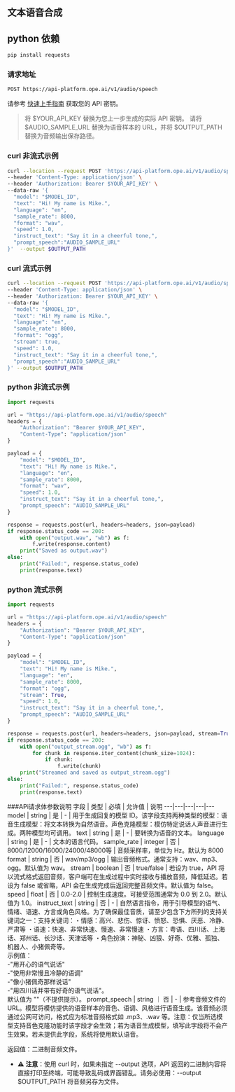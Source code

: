 ## 文本语音合成


## python 依赖
```bash
pip install requests
```

### 请求地址
```bash
POST https://api-platform.ope.ai/v1/audio/speech
```

请参考 [快速上手指南](https://platform.ope.ai/market/token, "点击跳转快速上手指南") 获取您的 API 密钥。

> 将 $YOUR_API_KEY 替换为您上一步生成的实际 API 密钥。
> 请将 $AUDIO_SAMPLE_URL 替换为语音样本的 URL，并将 $OUTPUT_PATH 替换为音频输出保存路径。

### curl 非流式示例
```bash
curl --location --request POST 'https://api-platform.ope.ai/v1/audio/speech' \
--header 'Content-Type: application/json' \
--header 'Authorization: Bearer $YOUR_API_KEY' \
--data-raw '{
  "model": "$MODEL_ID", 
  "text": "Hi! My name is Mike.", 
  "language": "en",
  "sample_rate": 8000,
  "format": "wav",
  "speed": 1.0,
  "instruct_text": "Say it in a cheerful tone,",
  "prompt_speech":"AUDIO_SAMPLE_URL"
}'  --output $OUTPUT_PATH
```

### curl 流式示例
```bash
curl --location --request POST 'https://api-platform.ope.ai/v1/audio/speech' \
--header 'Content-Type: application/json' \
--header 'Authorization: Bearer $YOUR_API_KEY' \
--data-raw '{
  "model": "$MODEL_ID", 
  "text": "Hi! My name is Mike.", 
  "language": "en",
  "sample_rate": 8000,
  "format": "ogg",
  "stream": true, 
  "speed": 1.0, 
  "instruct_text": "Say it in a cheerful tone,",
  "prompt_speech":"AUDIO_SAMPLE_URL"
}' --output $OUTPUT_PATH
```

### python 非流式示例
```python
import requests

url = "https://api-platform.ope.ai/v1/audio/speech"
headers = {
    "Authorization": "Bearer $YOUR_API_KEY",
    "Content-Type": "application/json"
}

payload = {
    "model": "$MODEL_ID",
    "text": "Hi! My name is Mike.",
    "language": "en",
    "sample_rate": 8000,
    "format": "wav",
    "speed": 1.0,
    "instruct_text": "Say it in a cheerful tone,",
    "prompt_speech": "AUDIO_SAMPLE_URL"
}

response = requests.post(url, headers=headers, json=payload)
if response.status_code == 200:
    with open("output.wav", "wb") as f:
        f.write(response.content)
    print("Saved as output.wav")
else:
    print("Failed:", response.status_code)
    print(response.text)
```

### python 流式示例
```python
import requests

url = "https://api-platform.ope.ai/v1/audio/speech"
headers = {
    "Authorization": "Bearer $YOUR_API_KEY",
    "Content-Type": "application/json"
}

payload = {
    "model": "$MODEL_ID",
    "text": "Hi! My name is Mike.",
    "language": "en",
    "sample_rate": 8000,
    "format": "ogg",
    "stream": True,
    "speed": 1.0,
    "instruct_text": "Say it in a cheerful tone,",
    "prompt_speech": "AUDIO_SAMPLE_URL"
}

response = requests.post(url, headers=headers, json=payload, stream=True)
if response.status_code == 200:
    with open("output_stream.ogg", "wb") as f:
        for chunk in response.iter_content(chunk_size=1024):
            if chunk:
                f.write(chunk)
    print("Streamed and saved as output_stream.ogg")
else:
    print("Failed:", response.status_code)
    print(response.text)
```

###APi请求体参数说明
字段 | 类型 | 必填 | 允许值 | 说明
---|---|---|---|---
model | string | 是 | - | 用于生成回复的模型 ID。该字段支持两种类型的模型：语音生成模型：将文本转换为自然语音。声色克隆模型：模仿特定说话人声音进行生成。两种模型均可调用。
text | string | 是 | - | 要转换为语音的文本。
language | string | 是 | - | 文本的语言代码。
sample_rate | integer | 否 | 8000/12000/16000/24000/48000等 | 音频采样率，单位为 Hz。默认为 8000
format | string | 否 | wav/mp3/ogg | 输出音频格式。通常支持：wav、mp3、ogg。默认值为 wav。
stream | boolean | 否 | true/false | 若设为 true，API 将以流式格式返回音频，客户端可在生成过程中实时接收与播放音频，降低延迟。若设为 false 或省略，API 会在生成完成后返回完整音频文件。默认值为 false。
speed | float | 否 | 0.0-2.0 | 控制生成速度。可接受范围通常为 0.0 到 2.0。默认值为 1.0。
instruct_text | string | 否 | - | 自然语言指令，用于引导模型的语气、情绪、语速、方言或角色风格。为了确保最佳音质，请至少包含下方所列的支持关键词之一：支持关键词：・情感：高兴、悲伤、惊讶、愤怒、恐惧、厌恶、冷静、严肃等 ・语速：快速、非常快速、慢速、非常慢速 ・方言：粤语、四川话、上海话、郑州话、长沙话、天津话等 ・角色扮演：神秘、凶狠、好奇、优雅、孤独、机器人、小猪佩奇等。<br>示例值：<br>-"用开心的语气说话"<br>-"使用非常慢且冷静的语调"<br>-"像小猪佩奇那样说话"<br>-"用四川话并带有好奇的语气说话"。 <br>默认值为 ""（不提供提示）。
prompt_speech | string ｜ 否 | - | 参考音频文件的 URL。模型将模仿提供的语音样本的音色、语调、风格进行语音生成。该音频必须通过公网可访问，格式应为标准音频格式如 .mp3、.wav 等。注意：仅当所选模型支持音色克隆功能时该字段才会生效；若为语音生成模型，填写此字段将不会产生效果。若未提供此字段，系统将使用默认语音。

返回值：二进制音频文件。

- ⚠️ **注意**：使用 curl 时，如果未指定 --output 选项，API 返回的二进制内容将直接打印至终端，可能导致乱码或界面错乱。请务必使用：--output $OUTPUT_PATH 将音频另存为文件。